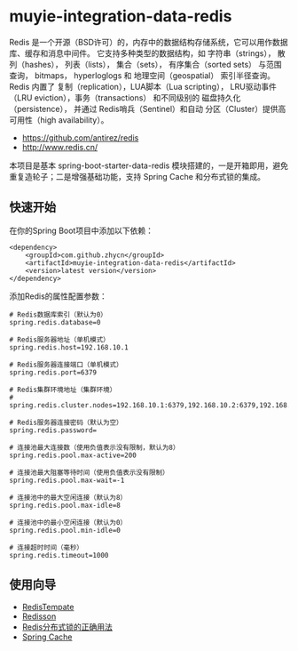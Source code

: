 # muyie-integration-data-redis

Redis 是一个开源（BSD许可）的，内存中的数据结构存储系统，它可以用作数据库、缓存和消息中间件。 它支持多种类型的数据结构，如 字符串（strings）， 散列（hashes）， 列表（lists）， 集合（sets）， 有序集合（sorted sets） 与范围查询， bitmaps， hyperloglogs 和 地理空间（geospatial） 索引半径查询。 Redis 内置了 复制（replication），LUA脚本（Lua scripting）， LRU驱动事件（LRU eviction），事务（transactions） 和不同级别的 磁盘持久化（persistence）， 并通过 Redis哨兵（Sentinel）和自动 分区（Cluster）提供高可用性（high availability）。

- https://github.com/antirez/redis
- http://www.redis.cn/

本项目是基本 spring-boot-starter-data-redis 模块搭建的，一是开箱即用，避免重复造轮子；二是增强基础功能，支持 Spring Cache 和分布式锁的集成。

## 快速开始

在你的Spring Boot项目中添加以下依赖：

```
<dependency>
    <groupId>com.github.zhycn</groupId>
    <artifactId>muyie-integration-data-redis</artifactId>
    <version>latest version</version>
</dependency>
```

添加Redis的属性配置参数：

```
# Redis数据库索引（默认为0）  
spring.redis.database=0

# Redis服务器地址（单机模式）
spring.redis.host=192.168.10.1

# Redis服务器连接端口（单机模式）
spring.redis.port=6379

# Redis集群环境地址（集群环境）
# spring.redis.cluster.nodes=192.168.10.1:6379,192.168.10.2:6379,192.168.10.3:6379

# Redis服务器连接密码（默认为空）
spring.redis.password=

# 连接池最大连接数（使用负值表示没有限制，默认为8）
spring.redis.pool.max-active=200

# 连接池最大阻塞等待时间（使用负值表示没有限制） 
spring.redis.pool.max-wait=-1

# 连接池中的最大空闲连接（默认为8）
spring.redis.pool.max-idle=8

# 连接池中的最小空闲连接（默认为0）
spring.redis.pool.min-idle=0

# 连接超时时间（毫秒）
spring.redis.timeout=1000
```

## 使用向导

- [RedisTempate](./docs/redis-tempate.md)
- [Redisson](./docs/redisson.md)
- [Redis分布式锁的正确用法](./docs/redis-lock.md)
- [Spring Cache](./docs/spring-cache.md)